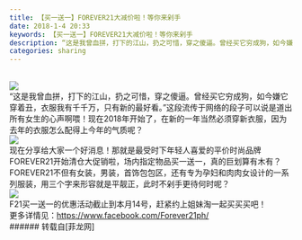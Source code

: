 ```yaml
---
title: 【买一送一】FOREVER21大减价啦！等你来剁手
date: 2018-1-4 20:33
keywords: 【买一送一】FOREVER21大减价啦！等你来剁手
description: “这是我曾血拼，打下的江山，扔之可惜，穿之傻逼。曾经买它穷成狗，如今嫌它穿着丑，衣服我有千千万，只有新的最好看。”这段流传于网络的段子可以说是道出所有女生的心声啊喂！现在2018年开始了，在新的一年当然必须穿新衣服，因为去年的衣服怎么配得上今年的气质呢？现在分享给大家一个好消息！那就是最受时下年轻人喜爱的平价时尚品牌FOREVER21开始清仓大促销啦，场内指定物品买一送一，真的巨划算有木有？FOREVER21不但有女装，男装，首饰包包区，还有专为孕妇和肉肉女设计的一系列服装，用三个字来形容就是平靓正，此时不剁手更待何时呢？F21买一送一的优惠活动截止到本月14号，赶紧约上姐妹淘一起买买买吧！更多详情见：https://www.facebook.com/Forever21ph/
categories: sharing
---
```

<td class="t_f" id="postmessage_1074642">

<br/>

<img aid="727698" data-cf-modified-7114034a68a3c6348873fa51-="" file="data/attachment/forum/201801/04/202301gg8ql4zd0holl7yw.png.thumb.jpg" id="aimg_727698" inpost="1" onclick="" onmouseover="" src="http://www.flw.ph/data/attachment/forum/201801/04/202301gg8ql4zd0holl7yw.png" style="cursor:pointer" zoomfile="data/attachment/forum/201801/04/202301gg8ql4zd0holl7yw.png"/>


<br/>
“这是我曾血拼，打下的江山，扔之可惜，穿之傻逼。曾经买它穷成狗，如今嫌它穿着丑，衣服我有千千万，只有新的最好看。”这段流传于网络的段子可以说是道出所有女生的心声啊喂！现在2018年开始了，在新的一年当然必须穿新衣服，因为去年的衣服怎么配得上今年的气质呢？<br/>

<img aid="727696" data-cf-modified-7114034a68a3c6348873fa51-="" file="data/attachment/forum/201801/04/201818l3399xgayqtqtyq7.jpg.thumb.jpg" id="aimg_727696" inpost="1" onclick="" onmouseover="" src="http://www.flw.ph/data/attachment/forum/201801/04/201818l3399xgayqtqtyq7.jpg" style="cursor:pointer" zoomfile="data/attachment/forum/201801/04/201818l3399xgayqtqtyq7.jpg"/>


<br/>
现在分享给大家一个好消息！那就是最受时下年轻人喜爱的平价时尚品牌FOREVER21开始清仓大促销啦，场内指定物品买一送一，真的巨划算有木有？FOREVER21不但有女装，男装，首饰包包区，还有专为孕妇和肉肉女设计的一系列服装，用三个字来形容就是平靓正，此时不剁手更待何时呢？<br/>

<img aid="727697" data-cf-modified-7114034a68a3c6348873fa51-="" file="data/attachment/forum/201801/04/201826crvz18vhf824rhk3.jpg.thumb.jpg" id="aimg_727697" inpost="1" onclick="" onmouseover="" src="http://www.flw.ph/data/attachment/forum/201801/04/201826crvz18vhf824rhk3.jpg" style="cursor:pointer" zoomfile="data/attachment/forum/201801/04/201826crvz18vhf824rhk3.jpg"/>


<br/>
F21买一送一的优惠活动截止到本月14号，赶紧约上姐妹淘一起买买买吧！<br/>
更多详情见：<a href="https://www.facebook.com/Forever21ph/" target="_blank">https://www.facebook.com/Forever21ph/</a><br/>
</td>
###### 转载自[菲龙网]